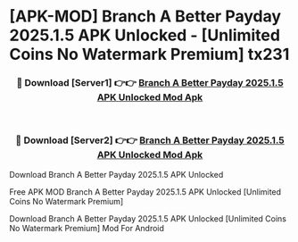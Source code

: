 # [APK-MOD] Branch  A Better Payday 2025.1.5 APK Unlocked - [Unlimited Coins No Watermark Premium] tx231



<div align="center">
<h3>🔴 Download [Server1] 👉👉 <a href="https://momento.my/?title=Branch__A_Better_Payday_2025.1.5_APK_Unlocked">Branch  A Better Payday 2025.1.5 APK Unlocked Mod Apk</a></h3><br>

<h3>🔴 Download [Server2] 👉👉 <a href="https://momento.my/?title=Branch__A_Better_Payday_2025.1.5_APK_Unlocked">Branch  A Better Payday 2025.1.5 APK Unlocked Mod Apk</a></h3>
</div>



Download Branch  A Better Payday 2025.1.5 APK Unlocked 

Free APK MOD Branch  A Better Payday 2025.1.5 APK Unlocked [Unlimited Coins No Watermark Premium]

Download Branch  A Better Payday 2025.1.5 APK Unlocked [Unlimited Coins No Watermark Premium] Mod For Android
